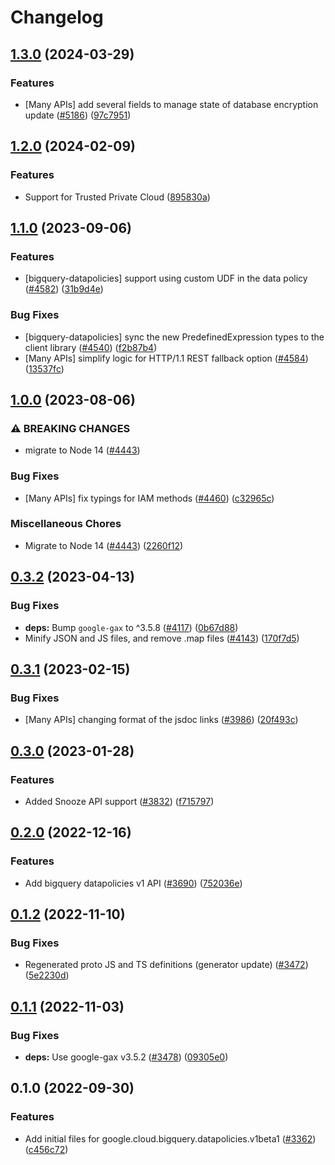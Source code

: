 # Changelog

## [1.3.0](https://github.com/googleapis/google-cloud-node/compare/bigquery-datapolicies-v1.2.0...bigquery-datapolicies-v1.3.0) (2024-03-29)


### Features

* [Many APIs] add several fields to manage state of database encryption update ([#5186](https://github.com/googleapis/google-cloud-node/issues/5186)) ([97c7951](https://github.com/googleapis/google-cloud-node/commit/97c7951481ef70d8f49c3d218f7c22ce00df9174))

## [1.2.0](https://github.com/googleapis/google-cloud-node/compare/bigquery-datapolicies-v1.1.0...bigquery-datapolicies-v1.2.0) (2024-02-09)


### Features

* Support for Trusted Private Cloud ([895830a](https://github.com/googleapis/google-cloud-node/commit/895830a3ef91666c30a96a7f68bd4cd1f582d58d))

## [1.1.0](https://github.com/googleapis/google-cloud-node/compare/bigquery-datapolicies-v1.0.0...bigquery-datapolicies-v1.1.0) (2023-09-06)


### Features

* [bigquery-datapolicies] support using custom UDF in the data policy ([#4582](https://github.com/googleapis/google-cloud-node/issues/4582)) ([31b9d4e](https://github.com/googleapis/google-cloud-node/commit/31b9d4ecaee09d48db28bbcedbaee9a6d1a7e7b2))


### Bug Fixes

* [bigquery-datapolicies] sync the new PredefinedExpression types to the client library ([#4540](https://github.com/googleapis/google-cloud-node/issues/4540)) ([f2b87b4](https://github.com/googleapis/google-cloud-node/commit/f2b87b4581e28bdf5a6d144076f2809e00c8abc9))
* [Many APIs] simplify logic for HTTP/1.1 REST fallback option ([#4584](https://github.com/googleapis/google-cloud-node/issues/4584)) ([13537fc](https://github.com/googleapis/google-cloud-node/commit/13537fcd6e3c552199d5057daf3b00c24033c908))

## [1.0.0](https://github.com/googleapis/google-cloud-node/compare/bigquery-datapolicies-v0.3.2...bigquery-datapolicies-v1.0.0) (2023-08-06)


### ⚠ BREAKING CHANGES

* migrate to Node 14 ([#4443](https://github.com/googleapis/google-cloud-node/issues/4443))

### Bug Fixes

* [Many APIs] fix typings for IAM methods ([#4460](https://github.com/googleapis/google-cloud-node/issues/4460)) ([c32965c](https://github.com/googleapis/google-cloud-node/commit/c32965c0c4a5975ba37371ecd819d9cffb080aa5))


### Miscellaneous Chores

* Migrate to Node 14 ([#4443](https://github.com/googleapis/google-cloud-node/issues/4443)) ([2260f12](https://github.com/googleapis/google-cloud-node/commit/2260f12543d171bda95345e53475f5f0fdc45770))

## [0.3.2](https://github.com/googleapis/google-cloud-node/compare/bigquery-datapolicies-v0.3.1...bigquery-datapolicies-v0.3.2) (2023-04-13)


### Bug Fixes

* **deps:** Bump `google-gax` to ^3.5.8 ([#4117](https://github.com/googleapis/google-cloud-node/issues/4117)) ([0b67d88](https://github.com/googleapis/google-cloud-node/commit/0b67d883963643ce1b4f6d2ccd3e8d37adf6e029))
* Minify JSON and JS files, and remove .map files ([#4143](https://github.com/googleapis/google-cloud-node/issues/4143)) ([170f7d5](https://github.com/googleapis/google-cloud-node/commit/170f7d57b8fd344d182a8e758867b8124722eebc))

## [0.3.1](https://github.com/googleapis/google-cloud-node/compare/bigquery-datapolicies-v0.3.0...bigquery-datapolicies-v0.3.1) (2023-02-15)


### Bug Fixes

* [Many APIs] changing format of the jsdoc links ([#3986](https://github.com/googleapis/google-cloud-node/issues/3986)) ([20f493c](https://github.com/googleapis/google-cloud-node/commit/20f493c94f7d6626d932b2610e00cbdd5df55f22))

## [0.3.0](https://github.com/googleapis/google-cloud-node/compare/bigquery-datapolicies-v0.2.0...bigquery-datapolicies-v0.3.0) (2023-01-28)


### Features

* Added Snooze API support ([#3832](https://github.com/googleapis/google-cloud-node/issues/3832)) ([f715797](https://github.com/googleapis/google-cloud-node/commit/f715797a46cdd2bf4dffc1a82378986941fd6d79))

## [0.2.0](https://github.com/googleapis/google-cloud-node/compare/bigquery-datapolicies-v0.1.2...bigquery-datapolicies-v0.2.0) (2022-12-16)


### Features

* Add bigquery datapolicies v1 API ([#3690](https://github.com/googleapis/google-cloud-node/issues/3690)) ([752036e](https://github.com/googleapis/google-cloud-node/commit/752036e6b721808c6a106145fe248282e56fc324))

## [0.1.2](https://github.com/googleapis/google-cloud-node/compare/bigquery-datapolicies-v0.1.1...bigquery-datapolicies-v0.1.2) (2022-11-10)


### Bug Fixes

* Regenerated proto JS and TS definitions (generator update) ([#3472](https://github.com/googleapis/google-cloud-node/issues/3472)) ([5e2230d](https://github.com/googleapis/google-cloud-node/commit/5e2230dfc4302bb2ac9628ff4200eb46509e103d))

## [0.1.1](https://github.com/googleapis/google-cloud-node/compare/bigquery-datapolicies-v0.1.0...bigquery-datapolicies-v0.1.1) (2022-11-03)


### Bug Fixes

* **deps:** Use google-gax v3.5.2 ([#3478](https://github.com/googleapis/google-cloud-node/issues/3478)) ([09305e0](https://github.com/googleapis/google-cloud-node/commit/09305e06548b89dc17bb3d3167e2d1e69588caa4))

## 0.1.0 (2022-09-30)


### Features

* Add initial files for google.cloud.bigquery.datapolicies.v1beta1 ([#3362](https://github.com/googleapis/google-cloud-node/issues/3362)) ([c456c72](https://github.com/googleapis/google-cloud-node/commit/c456c7225ed77862cd281e977db8267edb9fd506))
